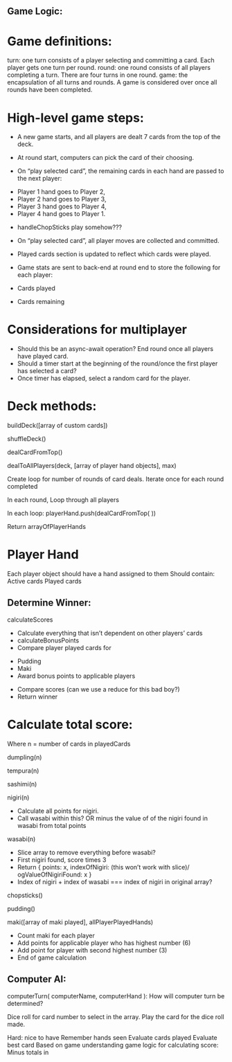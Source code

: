 ## Game Logic:

# Game definitions:

turn: one turn consists of a player selecting and committing a card. Each player gets one turn per round.
round: one round consists of all players completing a turn. There are four turns in one round.
game: the encapsulation of all turns and rounds. A game is considered over once all rounds have been completed.

# High-level game steps:

- A new game starts, and all players are dealt 7 cards from the top of the deck.

- At round start, computers can pick the card of their choosing.

- On “play selected card”, the remaining cards in each hand are passed to the next player:

* Player 1 hand goes to Player 2,
* Player 2 hand goes to Player 3,
* Player 3 hand goes to Player 4,
* Player 4 hand goes to Player 1.

- handleChopSticks play somehow???

- On “play selected card”, all player moves are collected and committed.

- Played cards section is updated to reflect which cards were played.

- Game stats are sent to back-end at round end to store the following for each player:

- Cards played

- Cards remaining

# Considerations for multiplayer
- Should this be an async-await operation? End round once all players have played card.
- Should a timer start at the beginning of the round/once the first player has selected a card?
- Once timer has elapsed, select a random card for the player.


# Deck methods:

buildDeck([array of custom cards])

shuffleDeck()

dealCardFromTop()

dealToAllPlayers(deck, [array of player hand objects], max)

Create loop for number of rounds of card deals. Iterate once for each round completed

In each round, Loop through all players

In each loop:  playerHand.push(dealCardFromTop( ))

Return arrayOfPlayerHands

# Player Hand
Each player object should have a hand assigned to them
Should contain:
Active cards
Played cards


## Determine Winner:

calculateScores
- Calculate everything that isn’t dependent on other players’ cards
- calculateBonusPoints
- Compare player played cards for
* Pudding
* Maki 
* Award bonus points to applicable players
- Compare scores (can we use a reduce for this bad boy?)
- Return winner

# Calculate total score:
Where n = number of cards in playedCards

dumpling(n)

tempura(n)

sashimi(n)

nigiri(n)
- Calculate all points for nigiri.
- Call wasabi within this? OR minus the value of of the nigiri found in wasabi from total points

wasabi(n)
- Slice array to remove everything before wasabi?
- First nigiri found, score times 3
- Return { points: x, indexOfNigiri: (this won’t work with slice)/ ogValueOfNigiriFound: x }
- Index of nigiri + index of wasabi === index of nigiri in original array?

chopsticks()

pudding()

maki([array of maki played], allPlayerPlayedHands)
- Count maki for each player
- Add points for applicable player who has highest number (6)
- Add point for player with second highest number (3)
- End of game calculation



## Computer AI:

computerTurn( computerName, computerHand ): How will computer turn be determined?

Dice roll for card number to select in the array.
Play the card for the dice roll made.

Hard: nice to have
Remember hands seen
Evaluate cards played
Evaluate best card
Based on game understanding game logic for calculating score:
Minus totals in 
